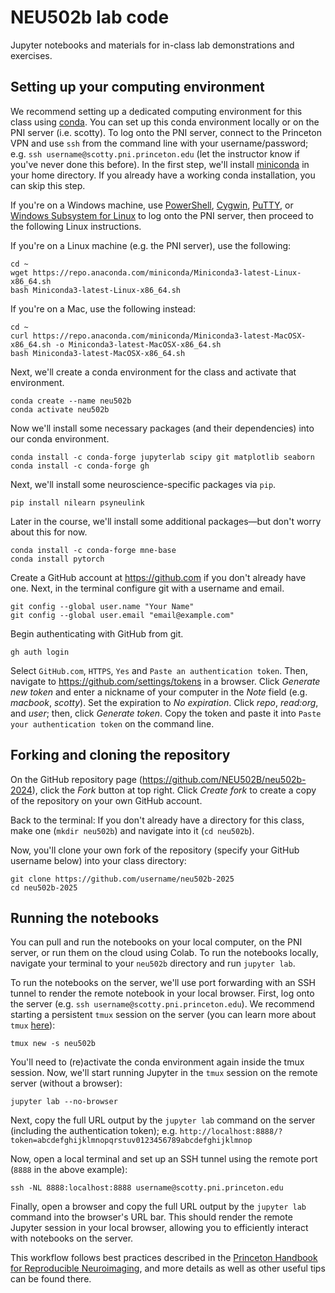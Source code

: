 # NEU502b lab code

Jupyter notebooks and materials for in-class lab demonstrations and exercises.

## Setting up your computing environment

We recommend setting up a dedicated computing environment for this class using [conda](https://docs.conda.io/projects/conda/en/latest/user-guide/tasks/manage-environments.html). You can set up this conda environment locally or on the PNI server (i.e. scotty). To log onto the PNI server, connect to the Princeton VPN and use `ssh` from the command line with your username/password; e.g. `ssh username@scotty.pni.princeton.edu` (let the instructor know if you've never done this before). In the first step, we'll install [miniconda](https://docs.conda.io/en/latest/miniconda.html) in your home directory. If you already have a working conda installation, you can skip this step.

If you're on a Windows machine, use [PowerShell](https://docs.microsoft.com/en-us/powershell/), [Cygwin](https://www.cygwin.com/), [PuTTY](https://www.chiark.greenend.org.uk/~sgtatham/putty/latest.html), or [Windows Subsystem for Linux](https://docs.microsoft.com/en-us/windows/wsl/install-win10) to log onto the PNI server, then proceed to the following Linux instructions.

If you're on a Linux machine (e.g. the PNI server), use the following:

```
cd ~
wget https://repo.anaconda.com/miniconda/Miniconda3-latest-Linux-x86_64.sh
bash Miniconda3-latest-Linux-x86_64.sh
```

If you're on a Mac, use the following instead:

```
cd ~
curl https://repo.anaconda.com/miniconda/Miniconda3-latest-MacOSX-x86_64.sh -o Miniconda3-latest-MacOSX-x86_64.sh
bash Miniconda3-latest-MacOSX-x86_64.sh
```

Next, we'll create a conda environment for the class and activate that environment.

```
conda create --name neu502b
conda activate neu502b
```

Now we'll install some necessary packages (and their dependencies) into our conda environment.

```
conda install -c conda-forge jupyterlab scipy git matplotlib seaborn
conda install -c conda-forge gh
```

Next, we'll install some neuroscience-specific packages via `pip`.

```
pip install nilearn psyneulink
```

Later in the course, we'll install some additional packages—but don't worry about this for now.

```
conda install -c conda-forge mne-base
conda install pytorch
```

Create a GitHub account at https://github.com if you don't already have one. Next, in the terminal configure git with a username and email.
```
git config --global user.name "Your Name"
git config --global user.email "email@example.com"
```

Begin authenticating with GitHub from git.
```
gh auth login
```

Select `GitHub.com`, `HTTPS`,  `Yes` and `Paste an authentication token`. Then, navigate to https://github.com/settings/tokens in a browser. Click _Generate new token_ and enter a nickname of your computer in the _Note_ field (e.g. _macbook_, _scotty_). Set the expiration to _No expiration_. Click _repo_, _read:org_, and _user_; then, click _Generate token_. Copy the token and paste it into `Paste your authentication token` on the command line.

## Forking and cloning the repository

On the GitHub repository page (https://github.com/NEU502B/neu502b-2024), click the _Fork_ button at top right. Click _Create fork_ to create a copy of the repository on your own GitHub account.

Back to the terminal: If you don't already have a directory for this class, make one (`mkdir neu502b`) and navigate into it (`cd neu502b`).

Now, you'll clone your own fork of the repository (specify your GitHub username below) into your class directory:

```
git clone https://github.com/username/neu502b-2025
cd neu502b-2025
```

## Running the notebooks

You can pull and run the notebooks on your local computer, on the PNI server, or run them on the cloud using Colab. To run the notebooks locally, navigate your terminal to your `neu502b` directory and run `jupyter lab`.

To run the notebooks on the server, we'll use port forwarding with an SSH tunnel to render the remote notebook in your local browser. First, log onto the server (e.g. `ssh username@scotty.pni.princeton.edu`). We recommend starting a persistent `tmux` session on the server (you can learn more about `tmux` [here](https://brainhack-princeton.github.io/handbook/content_pages/hack_pages/tmux.html)):

```
tmux new -s neu502b
```

You'll need to (re)activate the conda environment again inside the tmux session. Now, we'll start running Jupyter in the `tmux` session on the remote server (without a browser):

```
jupyter lab --no-browser
```

Next, copy the full URL output by the `jupyter lab` command on the server (including the authentication token); e.g. `http://localhost:8888/?token=abcdefghijklmnopqrstuv0123456789abcdefghijklmnop`

Now, open a local terminal and set up an SSH tunnel using the remote port (`8888` in the above example):

```
ssh -NL 8888:localhost:8888 username@scotty.pni.princeton.edu
```

Finally, open a browser and copy the full URL output by the `jupyter lab` command into the browser's URL bar. This should render the remote Jupyter session in your local browser, allowing you to efficiently interact with notebooks on the server.

This workflow follows best practices described in the [Princeton Handbook for Reproducible Neuroimaging](https://brainhack-princeton.github.io/handbook/index.html), and more details as well as other useful tips can be found there.
